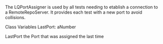 The LQPortAssigner is used by all tests needing to etablish a connection to a RemoteRepoServer. It provides each test with a new port to avoid collisions.

Class Variables
	LastPort: 		aNumber

LastPort
	the Port that was assigned the last time
	